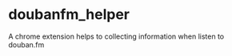 doubanfm_helper
===============

A chrome extension helps to collecting information when listen to douban.fm
